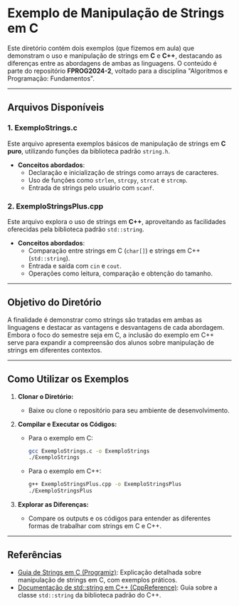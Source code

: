 # Exemplo de Manipulação de Strings em C 

Este diretório contém dois exemplos (que fizemos em aula) que demonstram o uso e manipulação de strings em **C** e **C++**, destacando as diferenças entre as abordagens de ambas as linguagens. 
O conteúdo é parte do repositório **FPROG2024-2**, voltado para a disciplina "Algoritmos e Programação: Fundamentos".

---

## Arquivos Disponíveis

### 1. **ExemploStrings.c**
Este arquivo apresenta exemplos básicos de manipulação de strings em **C puro**, utilizando funções da biblioteca padrão `string.h`. 

- **Conceitos abordados**:
  - Declaração e inicialização de strings como arrays de caracteres.
  - Uso de funções como `strlen`, `strcpy`, `strcat` e `strcmp`.
  - Entrada de strings pelo usuário com `scanf`.

### 2. **ExemploStringsPlus.cpp**
Este arquivo explora o uso de strings em **C++**, aproveitando as facilidades oferecidas pela biblioteca padrão `std::string`.

- **Conceitos abordados**:
  - Comparação entre strings em C (`char[]`) e strings em C++ (`std::string`).
  - Entrada e saída com `cin` e `cout`.
  - Operações como leitura, comparação e obtenção do tamanho.

---

## Objetivo do Diretório

A finalidade é demonstrar como strings são tratadas em ambas as linguagens e destacar as vantagens e desvantagens de cada abordagem. Embora o foco do semestre seja em C, a inclusão do exemplo em C++ serve para expandir a compreensão dos alunos sobre manipulação de strings em diferentes contextos.

---

## Como Utilizar os Exemplos

1. **Clonar o Diretório:**
   - Baixe ou clone o repositório para seu ambiente de desenvolvimento.

2. **Compilar e Executar os Códigos:**
   - Para o exemplo em C:
     ```bash
     gcc ExemploStrings.c -o ExemploStrings
     ./ExemploStrings
     ```
   - Para o exemplo em C++:
     ```bash
     g++ ExemploStringsPlus.cpp -o ExemploStringsPlus
     ./ExemploStringsPlus
     ```

3. **Explorar as Diferenças:**
   - Compare os outputs e os códigos para entender as diferentes formas de trabalhar com strings em C e C++.

---

## Referências

- [Guia de Strings em C (Programiz)](https://www.programiz.com/c-programming/c-strings): Explicação detalhada sobre manipulação de strings em C, com exemplos práticos.
- [Documentação de std::string em C++ (CppReference)](https://en.cppreference.com/w/cpp/string/basic_string): Guia sobre a classe `std::string` da biblioteca padrão do C++.

